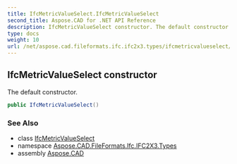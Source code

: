 ```yaml
---
title: IfcMetricValueSelect.IfcMetricValueSelect
second_title: Aspose.CAD for .NET API Reference
description: IfcMetricValueSelect constructor. The default constructor
type: docs
weight: 10
url: /net/aspose.cad.fileformats.ifc.ifc2x3.types/ifcmetricvalueselect/ifcmetricvalueselect/
---
```

## IfcMetricValueSelect constructor

The default constructor.

```csharp
public IfcMetricValueSelect()
```

### See Also

* class [IfcMetricValueSelect](../)
* namespace [Aspose.CAD.FileFormats.Ifc.IFC2X3.Types](../../ifcmetricvalueselect/)
* assembly [Aspose.CAD](../../../)


